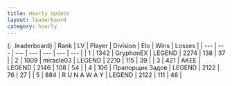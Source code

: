 ```yaml
---
title: Hourly Update
layout: leaderboard
category: hourly
---
```


{: .leaderboard}
| Rank | LV | Player | Division | Elo | Wins | Losses |
| --- | --- | --- | --- | --- | --- | --- |
| <span data-change="0">1</span> | 1342 | <span title="ID: 315148">GryphonEX</span> | LEGEND | <span data-change="0">2274</span> | <span data-change="0">138</span> | <span data-change="0">37</span> |
| <span data-change="0">2</span> | 1009 | <span title="ID: 416373">miracle03</span> | LEGEND | <span data-change="0">2210</span> | <span data-change="0">115</span> | <span data-change="0">39</span> |
| <span data-change="0">3</span> | 421 | <span title="ID: 455100">AKEE</span> | LEGEND | <span data-change="0">2146</span> | <span data-change="0">108</span> | <span data-change="0">54</span> |
| <span data-change="0">4</span> | 106 | <span title="ID: 612521">Прапорщик Задов</span> | LEGEND | <span data-change="0">2122</span> | <span data-change="0">76</span> | <span data-change="0">27</span> |
| <span data-change="3">5</span> | 884 | <span title="ID: 66144">R U N A W A Y</span> | LEGEND | <span data-change="14">2122</span> | <span data-change="3">111</span> | <span data-change="0">46</span> |